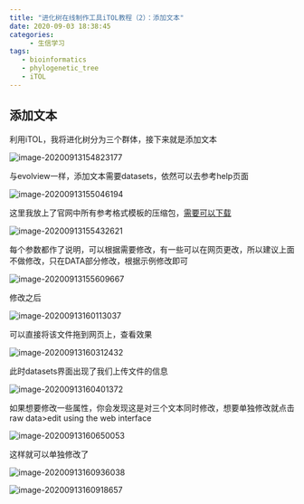 ```yaml
---
title: "进化树在线制作工具iTOL教程（2）：添加文本"
date: 2020-09-03 18:38:45
categories:
     - 生信学习
tags:
   - bioinformatics
   - phylogenetic_tree
   - iTOL
---
```


## 添加文本

利用iTOL，我将进化树分为三个群体，接下来就是添加文本

![image-20200913154823177](/img/posts/2020.9.3/image-20200913154823177.png)

与evolview一样，添加文本需要datasets，依然可以去参考help页面

![image-20200913155046194](/img/posts/2020.9.3/image-20200913155046194.png)

这里我放上了官网中所有参考格式模板的压缩包，[需要可以下载](https://itol.embl.de/help/templates.zip)

![image-20200913155432621](/img/posts/2020.9.3/image-20200913155432621.png)

每个参数都作了说明，可以根据需要修改，有一些可以在网页更改，所以建议上面不做修改，只在DATA部分修改，根据示例修改即可

![image-20200913155609667](/img/posts/2020.9.3/image-20200913155609667.png)

修改之后

![image-20200913160113037](/img/posts/2020.9.3/image-20200913160113037.png)

可以直接将该文件拖到网页上，查看效果

![image-20200913160312432](/img/posts/2020.9.3/image-20200913160312432.png)

此时datasets界面出现了我们上传文件的信息

![image-20200913160401372](/img/posts/2020.9.3/image-20200913160401372.png)

如果想要修改一些属性，你会发现这是对三个文本同时修改，想要单独修改就点击raw data>edit using the web interface

![image-20200913160650053](/img/posts/2020.9.3/image-20200913160650053.png)

这样就可以单独修改了

![image-20200913160936038](/img/posts/2020.9.3/image-20200913160936038.png)

![image-20200913160918657](/img/posts/2020.9.3/image-20200913160918657.png)
